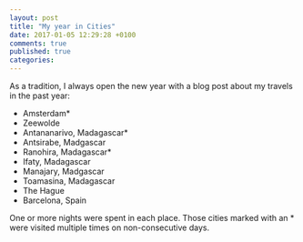 ```yaml
---
layout: post
title: "My year in Cities"
date: 2017-01-05 12:29:28 +0100
comments: true
published: true
categories:
---
```


As a tradition, I always open the new year with a blog post about my travels in the past year:

* Amsterdam*
* Zeewolde
* Antananarivo, Madagascar*
* Antsirabe, Madgascar
* Ranohira, Madagascar*
* Ifaty, Madagascar
* Manajary, Madgascar
* Toamasina, Madagascar
* The Hague
* Barcelona, Spain

One or more nights were spent in each place. Those cities marked with an * were visited multiple times on non-consecutive days.
